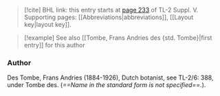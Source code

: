 > [!cite] BHL link: this entry starts at [page 233](https://www.biodiversitylibrary.org/item/103833#page/245/mode/1up) of TL-2 Suppl. V.
> Supporting pages: [[Abbreviations|abbreviations]], [[Layout key|layout key]].

> [!example] See also [[Tombe, Frans Andries des {std. Tombe}|first entry]] for this author

### Author

Des Tombe, Frans Andries (1884-1926), Dutch botanist, see TL-2/6: 388, under Tombe des. (*==Name in the standard form is not specified==.*).

